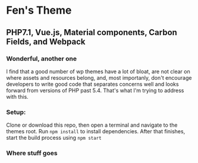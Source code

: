 # Fen's Theme
## PHP7.1, Vue.js, Material components, Carbon Fields, and Webpack

### Wonderful, another one
I find that a good number of wp themes have a lot of bloat, are not clear on where assets and resources belong, and, most importanly, don't encourage developers to write good code that separates concerns well and looks forward from versions of PHP past 5.4. That's what I'm trying to address with this.

### Setup:
Clone or download this repo, then open a terminal and navigate to the themes root. Run `npm install` to install dependencies. After that finishes, start the build process using `npm start`

### Where stuff goes
